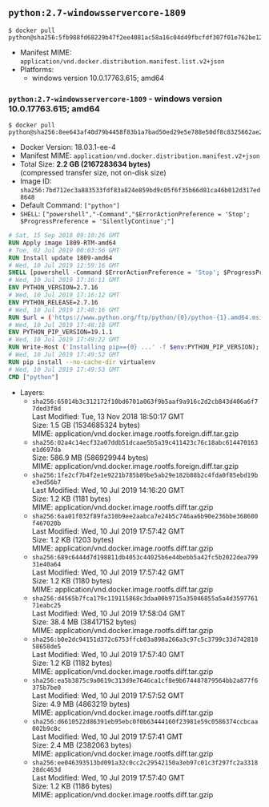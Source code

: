 ## `python:2.7-windowsservercore-1809`

```console
$ docker pull python@sha256:5fb988fd68229b47f2ee4081ac58a16c04d49fbcfdf307f01e762be12f92f09d
```

-	Manifest MIME: `application/vnd.docker.distribution.manifest.list.v2+json`
-	Platforms:
	-	windows version 10.0.17763.615; amd64

### `python:2.7-windowsservercore-1809` - windows version 10.0.17763.615; amd64

```console
$ docker pull python@sha256:8ee643af40d79b4458f83b1a7bad50ed29e5e788e50df8c8325662ae24c96b78
```

-	Docker Version: 18.03.1-ee-4
-	Manifest MIME: `application/vnd.docker.distribution.manifest.v2+json`
-	Total Size: **2.2 GB (2167283634 bytes)**  
	(compressed transfer size, not on-disk size)
-	Image ID: `sha256:7bd712ec3a883533fdf83a824e859bd9c05f6f35b66d81ca46b012d317ed8648`
-	Default Command: `["python"]`
-	`SHELL`: `["powershell","-Command","$ErrorActionPreference = 'Stop'; $ProgressPreference = 'SilentlyContinue';"]`

```dockerfile
# Sat, 15 Sep 2018 09:10:26 GMT
RUN Apply image 1809-RTM-amd64
# Tue, 02 Jul 2019 00:03:56 GMT
RUN Install update 1809-amd64
# Wed, 10 Jul 2019 12:59:16 GMT
SHELL [powershell -Command $ErrorActionPreference = 'Stop'; $ProgressPreference = 'SilentlyContinue';]
# Wed, 10 Jul 2019 17:16:11 GMT
ENV PYTHON_VERSION=2.7.16
# Wed, 10 Jul 2019 17:16:12 GMT
ENV PYTHON_RELEASE=2.7.16
# Wed, 10 Jul 2019 17:48:16 GMT
RUN $url = ('https://www.python.org/ftp/python/{0}/python-{1}.amd64.msi' -f $env:PYTHON_RELEASE, $env:PYTHON_VERSION); 	Write-Host ('Downloading {0} ...' -f $url); 	[Net.ServicePointManager]::SecurityProtocol = [Net.SecurityProtocolType]::Tls12; 	Invoke-WebRequest -Uri $url -OutFile 'python.msi'; 		Write-Host 'Installing ...'; 	Start-Process msiexec -Wait 		-ArgumentList @( 			'/i', 			'python.msi', 			'/quiet', 			'/qn', 			'TARGETDIR=C:\Python', 			'ALLUSERS=1', 			'ADDLOCAL=DefaultFeature,Extensions,TclTk,Tools,PrependPath' 		); 		$env:PATH = [Environment]::GetEnvironmentVariable('PATH', [EnvironmentVariableTarget]::Machine); 		Write-Host 'Verifying install ...'; 	Write-Host '  python --version'; python --version; 		Write-Host 'Removing ...'; 	Remove-Item python.msi -Force; 		Write-Host 'Complete.';
# Wed, 10 Jul 2019 17:48:18 GMT
ENV PYTHON_PIP_VERSION=19.1.1
# Wed, 10 Jul 2019 17:49:22 GMT
RUN Write-Host ('Installing pip=={0} ...' -f $env:PYTHON_PIP_VERSION); 	[Net.ServicePointManager]::SecurityProtocol = [Net.SecurityProtocolType]::Tls12; 	Invoke-WebRequest -Uri 'https://bootstrap.pypa.io/get-pip.py' -OutFile 'get-pip.py'; 	python get-pip.py 		--disable-pip-version-check 		--no-cache-dir 		('pip=={0}' -f $env:PYTHON_PIP_VERSION) 	; 	Remove-Item get-pip.py -Force; 		Write-Host 'Verifying pip install ...'; 	pip --version; 		Write-Host 'Complete.';
# Wed, 10 Jul 2019 17:49:52 GMT
RUN pip install --no-cache-dir virtualenv
# Wed, 10 Jul 2019 17:49:53 GMT
CMD ["python"]
```

-	Layers:
	-	`sha256:65014b3c312172f10bd6701a063f9b5aaf9a916c2d2cb843d406a6f77ded3f8d`  
		Last Modified: Tue, 13 Nov 2018 18:50:17 GMT  
		Size: 1.5 GB (1534685324 bytes)  
		MIME: application/vnd.docker.image.rootfs.foreign.diff.tar.gzip
	-	`sha256:02a4c14ecf32a07ddb51dcaae5b5a39c411423c76c18abc614470163e1d697da`  
		Size: 586.9 MB (586929944 bytes)  
		MIME: application/vnd.docker.image.rootfs.foreign.diff.tar.gzip
	-	`sha256:1fe2cf7b4f2e1e9221b785b89be5ab29e182b88b2c4fda0f85ebd19be3ed56b7`  
		Last Modified: Wed, 10 Jul 2019 14:16:20 GMT  
		Size: 1.2 KB (1181 bytes)  
		MIME: application/vnd.docker.image.rootfs.diff.tar.gzip
	-	`sha256:6aa01f032f89fa310b9ee2aabca7e24b5c746aa6b90e236bbe368600f467020b`  
		Last Modified: Wed, 10 Jul 2019 17:57:42 GMT  
		Size: 1.2 KB (1203 bytes)  
		MIME: application/vnd.docker.image.rootfs.diff.tar.gzip
	-	`sha256:689c6444d7d198811db4053c44025b6e44bebb5a42fc5b2022dea79931e40a64`  
		Last Modified: Wed, 10 Jul 2019 17:57:42 GMT  
		Size: 1.2 KB (1180 bytes)  
		MIME: application/vnd.docker.image.rootfs.diff.tar.gzip
	-	`sha256:d4565b7fca179c119115868c3daa00b9715a35046855a5a4d359776171eabc25`  
		Last Modified: Wed, 10 Jul 2019 17:58:04 GMT  
		Size: 38.4 MB (38417152 bytes)  
		MIME: application/vnd.docker.image.rootfs.diff.tar.gzip
	-	`sha256:b0e2dc94151d372c6753ffcb03a898a266a3c97c5c3799c33d74281058658de5`  
		Last Modified: Wed, 10 Jul 2019 17:57:40 GMT  
		Size: 1.2 KB (1182 bytes)  
		MIME: application/vnd.docker.image.rootfs.diff.tar.gzip
	-	`sha256:ea5b3875c9a0619c313d9e7646ca1cf8e9b674487879564bb2a877f6375b7be0`  
		Last Modified: Wed, 10 Jul 2019 17:57:52 GMT  
		Size: 4.9 MB (4863219 bytes)  
		MIME: application/vnd.docker.image.rootfs.diff.tar.gzip
	-	`sha256:d6610522d86391eb95ebc0f0b63444160f23981e59c0586374ccbcaa002b9c8c`  
		Last Modified: Wed, 10 Jul 2019 17:57:41 GMT  
		Size: 2.4 MB (2382063 bytes)  
		MIME: application/vnd.docker.image.rootfs.diff.tar.gzip
	-	`sha256:ee046393513bd091a32c0cc2c29542150a3eb97c01c3f297fc2a331828dc463d`  
		Last Modified: Wed, 10 Jul 2019 17:57:40 GMT  
		Size: 1.2 KB (1186 bytes)  
		MIME: application/vnd.docker.image.rootfs.diff.tar.gzip
